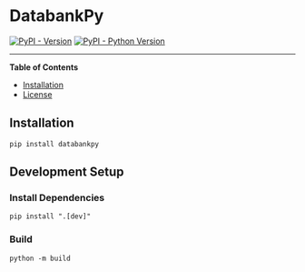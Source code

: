 # DatabankPy

[![PyPI - Version](https://img.shields.io/pypi/v/databankpy.svg)](https://pypi.org/project/databankpy)
[![PyPI - Python Version](https://img.shields.io/pypi/pyversions/databankpy.svg)](https://pypi.org/project/databankpy)

-----

**Table of Contents**

- [Installation](#installation)
- [License](#license)

## Installation

```shell
pip install databankpy
```

## Development Setup

### Install Dependencies

```shell
pip install ".[dev]"
```

### Build

```shell
python -m build
```